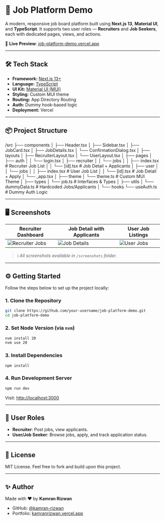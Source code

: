 # 💼 Job Platform Demo

A modern, responsive job board platform built using **Next.js 13**, **Material UI**, and **TypeScript**. It supports two user roles — **Recruiters** and **Job Seekers**, each with dedicated pages, views, and actions.

🚀 **Live Preview**: [job-platform-demo.vercel.app](https://job-platform-demo.vercel.app)

---

## 🛠️ Tech Stack

- **Framework:** [Next.js 13+](https://nextjs.org/)
- **Language:** [TypeScript](https://www.typescriptlang.org/)
- **UI Kit:** [Material UI (MUI)](https://mui.com/)
- **Styling:** Custom MUI theme
- **Routing:** App Directory Routing
- **Auth:** Dummy hook-based logic
- **Deployment:** Vercel

---

## 📦 Project Structure

/src
├── components
│   ├── Header.tsx
│   ├── Sidebar.tsx
│   ├── JobCard.tsx
│   ├── JobDetails.tsx
│   └── ConfirmationDialog.tsx
│
├── layouts
│   ├── RecruiterLayout.tsx
│   └── UserLayout.tsx
│
├── pages
│   ├── auth
│   │   └── login.tsx
│   ├── recruiter
│   │   └── jobs
│   │       ├── index.tsx       # Recruiter Job List
│   │       └── \[id].tsx        # Job Detail + Applicants
│   ├── user
│   │   └── jobs
│   │       ├── index.tsx       # User Job List
│   │       └── \[id].tsx        # Job Detail + Apply
│   └── \_app.tsx
│
├── theme
│   └── theme.ts               # Custom MUI Theme
│
├── types
│   └── job.ts                 # Interfaces & Types
│
├── utils
│   └── dummyData.ts          # Hardcoded Jobs/Applicants
│
└── hooks
└── useAuth.ts            # Dummy Auth Logic

---

## 🖥️ Screenshots

| Recruiter Dashboard         | Job Detail with Applicants       | User Job Listings            |
|----------------------------|----------------------------------|------------------------------|
| ![Recruiter Jobs](./screenshots/property-listings-page.png) | ![Job Details](./screenshots/tenancy-details-page.png) | ![User Jobs](./screenshots/landing-page.png) |

> ℹ️ *All screenshots available in `/screenshots` folder.*

---

## ⚙️ Getting Started

Follow the steps below to set up the project locally:

### 1. Clone the Repository

```bash
git clone https://github.com/your-username/job-platform-demo.git
cd job-platform-demo
````

### 2. Set Node Version (via `nvm`)

```bash
nvm install 20
nvm use 20
```

### 3. Install Dependencies

```bash
npm install
```

### 4. Run Development Server

```bash
npm run dev
```

Visit: [http://localhost:3000](http://localhost:3000)

---

## 👤 User Roles

* **Recruiter**: Post jobs, view applicants.
* **User/Job Seeker**: Browse jobs, apply, and track application status.

---

## 📄 License

MIT License. Feel free to fork and build upon this project.

---

## ✨ Author

Made with ❤️ by **Kamran Rizwan**

* GitHub: [@kamran-rizwan](https://github.com/kamran-rizwan)
* Portfolio: [kamranrizwan.vercel.app](https://kamranrizwan.vercel.app)


